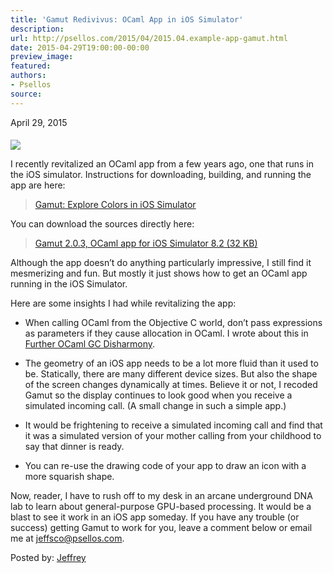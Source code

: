 ```yaml
---
title: 'Gamut Redivivus: OCaml App in iOS Simulator'
description:
url: http://psellos.com/2015/04/2015.04.example-app-gamut.html
date: 2015-04-29T19:00:00-00:00
preview_image:
featured:
authors:
- Psellos
source:
---
```


<div class="date">April 29, 2015</div>

<div class="screenminiature" style="margin-top: 1.4em;">
<a href="http://psellos.com/ocaml/example-app-gamut.html"><img src="http://psellos.com/images/gamut2-sky-blue-150.png"/></a>
</div>

<p>I recently revitalized an OCaml app from a few years ago, one that runs
in the iOS simulator. Instructions for downloading, building, and
running the app are here:</p>

<blockquote>
  <p><a href="http://psellos.com/ocaml/example-app-gamut.html">Gamut: Explore Colors in iOS Simulator</a></p>
</blockquote>

<p>You can download the sources directly here:</p>

<blockquote>
  <p><a href="http://psellos.com/pub/gamut/gamut-sim-2.0.3.tgz">Gamut 2.0.3, OCaml app for iOS Simulator 8.2 (32 KB)</a></p>
</blockquote>

<p>Although the app doesn&rsquo;t do anything particularly impressive, I still
find it mesmerizing and fun. But mostly it just shows how to get an
OCaml app running in the iOS Simulator.</p>

<p>Here are some insights I had while revitalizing the app:</p>

<ul>
<li><p>When calling OCaml from the Objective C world, don&rsquo;t pass expressions
as parameters if they cause allocation in OCaml. I wrote about this in
<a href="http://psellos.com/2015/01/2015.01.gc-disharmony-bis.html">Further OCaml GC Disharmony</a>.</p></li>
<li><p>The geometry of an iOS app needs to be a lot more fluid than it used
to be. Statically, there are many different device sizes. But also the
shape of the screen changes dynamically at times. Believe it or not, I
recoded Gamut so the display continues to look good when you receive a
simulated incoming call. (A small change in such a simple app.)</p></li>
<li><p>It would be frightening to receive a simulated incoming call and find
that it was a simulated version of your mother calling from your
childhood to say that dinner is ready.</p></li>
<li><p>You can re-use the drawing code of your app to draw an icon with a
more squarish shape.</p></li>
</ul>

<p>Now, reader, I have to rush off to my desk in an arcane underground DNA
lab to learn about general-purpose GPU-based processing. It would be a
blast to see it work in an iOS app someday. If you have any trouble (or
success) getting Gamut to work for you, leave a comment below or email
me at <a href="mailto:jeffsco@psellos.com">jeffsco@psellos.com</a>.</p>

<p>Posted by: <a href="http://psellos.com/aboutus.html#jeffreya.scofieldphd">Jeffrey</a></p>

<p></p>

